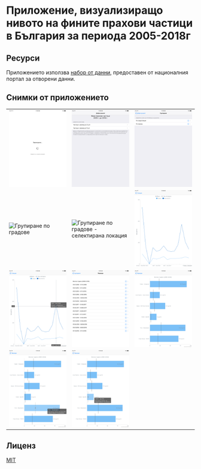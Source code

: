 # Приложение, визуализиращо нивото на фините прахови частици в България за периода 2005-2018г

## Ресурси

Приложението използва [набор от данни](https://data.egov.bg/data/view/f7d45237-a310-4c43-b37f-db434f8edf3d), предоставен от националния портал за отворени данни.

## Снимки от приложението

<table>
    <tr>
        <td width="33%">
            <img src="Screenshots/1.png" alt="Начален екран - зареждане" />
        </td>
        <td width="33%">
            <img src="Screenshots/2.png" alt="Начален екран - категория фини прахови частици" />
        </td>
        <td width="33%">
            <img src="Screenshots/3.png" alt="Избор на групиране" />
        </td>
    </tr>
    <tr>
        <td width="33%">
            <img src="Screenshots/4.png" alt="Групиране по градове" />
        </td>
        <td width="33%">
            <img src="Screenshots/5.png" alt="Групиране по градове - селектирана локация" />
        </td>
        <td width="33%">
            <img src="Screenshots/6.png" alt="Селектирана локация - графика на изменението за всички периоди" />
        </td>
    </tr>
    <tr>
        <td width="33%">
            <img src="Screenshots/7.png" alt="Интерактивна визуализация" />
        </td>
        <td width="33%">
            <img src="Screenshots/8.png" alt="Групиране по периоди" />
        </td>
        <td width="33%">
            <img src="Screenshots/9.png" alt="Селектиран период - графика на състоянието за всички локации" />
        </td>
    </tr>
    <tr>
        <td width="33%">
            <img src="Screenshots/10.png" alt="Интерактивна визуализация" />
        </td>
        <td width="33%">
            <img src="Screenshots/11.png" alt="Интерактивна визуализация" />
        </td>
    </tr>
</table>

## Лиценз

[MIT](LICENSE)